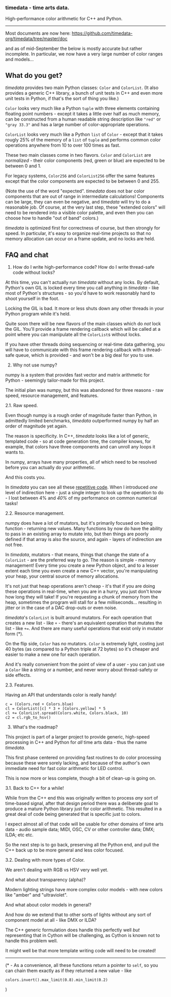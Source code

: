 ### timedata - time arts data. ###

High-performance color arithmetic for C++ and Python.

---

Most documents are now here:
https://github.com/timedata-org/timedata/tree/master/doc

and as of mid-September the below is mostly accurate but rather incomplete.  In
particular, we now have a very large number of color ranges and models...

## What do you get? ##

_timedata_ provides two main Python classes: `Color` and `ColorList`. (It also
provides a generic C++ library, a bunch of unit tests in C++ and even more unit
tests in Python, if that's the sort of thing you like.)

`Color` looks very much like a Python `tuple` with three elements containing
floating point numbers - except it takes a little over half as much memory, can
be constructed from a human readable string description like `"red"` or
`"gray 33.3"` and has a large number of color-appropriate operations.

`ColorList` looks very much like a Python `list` of `Color` - except that it
takes rougly 25% of the memory of a `list` of `tuple` and performs common color
operations anywhere from 10 to over 100 times as fast.

These two main classes come in two flavors.  `Color` and `ColorList` are
_normalized_ - their color components (red, green or blue) are expected to be
between 0 and 1.

For legacy systems, `Color256` and `ColorList256` offer the same features except
that the color components are expected to be between 0 and 255.

(Note the use of the word "expected".  _timedata_ does not bar color components that
are out of range in intermediate calculations!  Components can be large, they
can even be negative, and _timedata_ will try to do a reasonable job.  Of course, at
the very last step, these "extended colors" will need to be rendered into a
visible color palette, and even then you can choose how to handle "out of band"
colors.)

_timedata_ is optimized first for correctness of course, but then strongly for
speed.  In particular, it's easy to organize real-time projects so that no
memory allocation can occur on a frame update, and no locks are held.


## FAQ and chat ##

1. How do I write high-performance code?  How do I write thread-safe code
   without locks?

At this time, you can't actually run _timedata_ without any locks.  By default,
Python's own GIL is locked every time you call anything in _timedata_ - like most of
Python's structures - so you'd have to work reasonably hard to shoot yourself in
the foot.

Locking the GIL is bad.  It more or less shuts down any other threads in your
Python program while it's held.

Quite soon there will be new flavors of the main classes which do _not_ lock the
GIL.  You'll provide a frame rendering callback which will be called at a point
where you can manipulate all the `ColorList`s without locks.

If you have other threads doing sequencing or real-time data gathering, you will
have to communicate with this frame rendering callback with a thread-safe queue,
which is provided - and won't be a big deal for you to use.

2. Why not use numpy?

numpy is a system that provides fast vector and matrix arithmetic for Python -
seemingly tailor-made for this project.

The initial plan was numpy, but this was abandoned for three reasons - raw
speed, resource management, and features.

2.1. Raw speed.

Even though numpy is a rough order of magnitude faster than Python, in
admittedly limited benchmarks, _timedata_ outperformed numpy by half an order of
magnitude yet again.

The reason is specificity. In C++, _timedata_ looks like a lot of generic, templated
code - so at code generation time, the compiler knows, for example, that colors
have three components and can unroll any loops it wants to.

In numpy, arrays have many properties, all of which need to be resolved before
you can actually do your arithmetic.

And this costs you.

In _timedata_ you can see all these
[repetitive code](https://github.com/rec/timedata/blob/master/src/timedata/color/colorList_inl.h#L104-L210).
When I introduced _one_ level of indirection here - just a single integer to
look up the operation to do - I lost between 4% and _40%_ of my performance on
common numerical tasks!

2.2. Resource management.

numpy does have a lot of mutators, but it's primarily focused on being
function - returning new values.  Many functions by now do have the ability to
pass in an existing array to mutate into, but then things are poorly defined if
that array is also the source, and again - layers of indirection are not free.

In _timedata_, mutators - that means, things that change the state of a
`ColorList` - are the preferred way to go.  The reason is simple - memory
management!  Every time you create a new Python object, and to a lesser extent
each time you even create a new C++ vector, you're manipulating your heap, your
central source of memory allocations.

It's not just that heap operations aren't cheap - it's that if you are doing
these operations in real-time, when you are in a hurry, you just don't know how
long they will take!  If you're requesting a chunk of memory from the heap,
sometimes the program will stall for a few milliseconds... resulting in jitter
or in the case of a DAC drop-outs or even noise.

_timedata_'s `ColorList` is built around mutators.  For each operation that creates
a new list - like `+` - there's an equivalent operation that mutates the list -
like `+=`.  And there are many useful operations that exist only in mutator form
(*).

On the flip side, `Color` has _no_ mutators.  `Color` is extremely light,
costing just 40 bytes (as compared to a Python triple at 72 bytes) so it's
cheaper and easier to make a new one for each operation.

And it's really convenient from the point of view of a user - you can just use a
`Color` like a string or a number, and never worry about thread-safety or side
effects.


2.3. Features.

Having an API that understands color is really handy!

    c = (Colors.red + Colors.blue)
    cl = ColorList([c] * 3 + [Colors.yellow] * 5
    cl += ColorList.spread(Colors.white, Colors.black, 10)
    c2 = cl.rgb_to_hsv()


3. What's the roadmap?

This project is part of a larger project to provide generic, high-speed
processing in C++ and Python for _all_ time arts data - thus the name _timedata_.

This first phase centered on providing fast routines to do color processing
because these were sorely lacking, and because of the author's own immediate
need for fast color arithmetic for LED control.

This is now more or less complete, though a bit of clean-up is going on.

3.1. Back to C++ for a while!

While from the C++ end this was originally written to process _any_ sort of
time-based signal, after that design period there was a deliberate goal to produce
a mature Python library just for color arithmetic.  This resulted in a great
deal of code being generated that is specific just to colors.

I expect almost all of that code will be usable for other domains of time arts
data - audio sample data; MIDI, OSC, CV or other controller data; DMX; ILDA; etc
etc.

So the next step is to go back, preserving all the Python end, and pull the C++
back up to be more general and less color focused.


3.2. Dealing with more types of Color.

We aren't dealing with RGB vs HSV very well yet.

And what about transparency (alpha)?

Modern lighting strings have more complex color models - with new colors like
"amber" and "ultraviolet".

And what about color models in general?

And how do we extend that to other sorts of lights without any sort of component
model at all - like DMX or ILDA?

The C++ generic formulation does handle this perfectly well _but_ representing
that in Cython will be challenging, as Cython is known not to handle this
problem well.

It might well be that more template writing code will need to be created!


---

(* - As a convenience, all these functions return a pointer to `self`, so you
can chain them exactly as if they returned a new value - like

    colors.invert().max_limit(0.8).min_limit(0.2)
)
